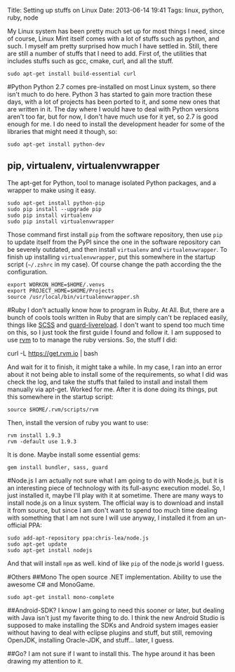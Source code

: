 Title: Setting up stuffs on Linux
Date: 2013-06-14 19:41
Tags: linux, python, ruby, node

My Linux system has been pretty much set up for most things I need, since of course, Linux Mint itself comes with a lot of stuffs such as python, and such. I myself am pretty surprised how much I have settled in. Still, there are still a number of stuffs that I need to add. First of, the utilities that includes stuffs such as gcc, cmake, curl, and all the stuff.

    sudo apt-get install build-essential curl

#Python
Python 2.7 comes pre-installed on most Linux system, so there isn't much to do here. Python 3 has started to gain more traction these days, with a lot of projects has been ported to it, and some new ones that are written in it. The day where I would have to deal with Python versions aren't too far, but for now, I don't have much use for it yet, so 2.7 is good enough for me. I do need to install the development header for some of the libraries that might need it though, so:

    sudo apt-get install python-dev

## pip, virtualenv, virtualenvwrapper
The apt-get for Python, tool to manage isolated Python packages, and a wrapper to make using it easy.

    sudo apt-get install python-pip
    sudo pip install --upgrade pip
    sudo pip install virtualenv
    sudo pip install virtualenvwrapper

Those command first install `pip` from the software repository, then use `pip` to update itself from the PyPI since the one in the software repository can be severely outdated, and then install `virtualenv` and `virtualenvwrapper`. To finish up installing `virtualenvwrapper`, put this somewhere in the startup script (`~/.zshrc` in my case). Of course change the path according the the configuration.

    export WORKON_HOME=$HOME/.venvs
    export PROJECT_HOME=$HOME/Projects
    source /usr/local/bin/virtualenvwrapper.sh


#Ruby
I don't actually know how to program in Ruby. At All. But, there are a bunch of cools tools written in Ruby that are simply can't be replaced easily, things like [SCSS][l1] and [guard-livereload][l2]. I don't want to spend too much time on this, so I just took the first guide I found and follow it. I am supposed to use [rvm][l3] to to manage the ruby versions. So, the stuff I did:

curl -L https://get.rvm.io | bash

And wait for it to finish, it might take a while. In my case, I ran into an error about it not being able to install some of the requirements, so what I did was check the log, and take the stuffs that failed to install and install them manually via apt-get. Worked for me. After it is done doing its things, put this somewhere in the startup script:

    source $HOME/.rvm/scripts/rvm

Then, install the version of ruby you want to use:

    rvm install 1.9.3
    rvm -default use 1.9.3

It is done. Maybe install some essential gems:

    gem install bundler, sass, guard


#Node.js
I am actually not sure what I am going to do with Node.js, but it is an interesting piece of technology with its full-async execution model. So, I just installed it, maybe I'll play with it at sometime. There are many ways to install node.js on a linux system. The official way is to download and install it from source, but since I am don't want to spend too much time dealing with something that I am not sure I will use anyway, I installed it from an un-official PPA:

    sudo add-apt-repository ppa:chris-lea/node.js
    sudo apt-get update
    sudo apt-get install nodejs

And that will install `npm` as well. kind of like `pip` of the node.js world I guess.


#Others
##Mono
The open source .NET implementation. Ability to use the awesome C# and MonoGame.

    sudo apt-get install mono-complete

##Android-SDK?
I know I am going to need this sooner or later, but dealing with Java isn't just my favorite thing to do. I think the new Android Studio is supposed to make installing the SDKs and Android system images easier without having to deal with eclipse plugins and stuff, but still, removing OpenJDK, installing Oracle-JDK, and stuff... later, I guess.

##Go?
I am not sure if I want to install this. The hype around it has been drawing my attention to it.

[l1]: https://github.com/nex3/sass
[l2]: https://github.com/guard/guard-livereload
[l3]: https//rvm.io